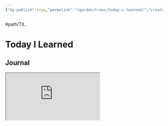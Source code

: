 ```yaml
---
{"dg-publish":true,"permalink":"/garden/trees/today-i-learned/","created":"2025-01-22T23:12:28.535-05:00","updated":"2025-01-31T23:07:57.386-05:00"}
---
```


#path/TIL

# Today I Learned 

## Journal 
<iframe src="https://docs.google.com/document/d/1l-1sRbjk7LLnksiLkkFWuDkSw-IVhDQYzdm1ybVQEZI/edit?usp=drivesdk">


## Pages
- [[garden/fragments/gifs\|gifs]]]
- [[garden/fragments/sharing-your-story\|sharing-your-story]]
- [[garden/fragments/social-media\|social-media]]
- [[garden/digital-gardens\|digital-gardens]]

